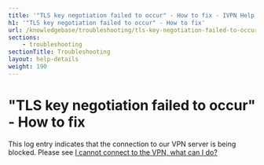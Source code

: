 ```yaml
---
title: '"TLS key negotiation failed to occur" - How to fix - IVPN Help'
h1: '"TLS key negotiation failed to occur" - How to fix'
url: /knowledgebase/troubleshooting/tls-key-negotiation-failed-to-occur---how-to-fix/
sections:
    - troubleshooting
sectionTitle: Troubleshooting
layout: help-details
weight: 190
---
```

# "TLS key negotiation failed to occur" - How to fix

This log entry indicates that the connection to our VPN server is being blocked. Please see [I cannot connect to the VPN, what can I do?](/knowledgebase/troubleshooting/i-cannot-connect-to-the-vpn-what-can-i-do/)
